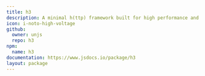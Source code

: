 ```yaml
---
title: h3
description: A minimal h(ttp) framework built for high performance and portability.
icon: i-noto-high-voltage
github:
  owner: unjs
  repo: h3
npm:
  name: h3
documentation: https://www.jsdocs.io/package/h3
layout: package
---
```

